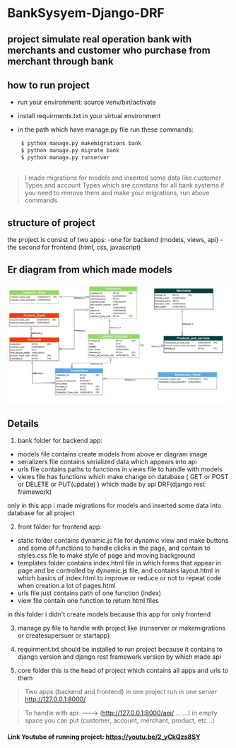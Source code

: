 # BankSysyem-Django-DRF

## project simulate real operation bank with merchants and customer who purchase from merchant through bank

## how to run project
- run your environment: source venv/bin/activate
- install requirments.txt in your virtual environment
- in the path which have manage.py file run these commands:
   
   ``` 
    $ python manage.py makemigrations bank
    $ python manage.py migrate bank
    $ python manage.py runserver
    
   ```
> I made migrations for models and inserted some data like customer Types and account Types which are constans for all bank systems
> if you need to remove them and make your migrations, run above commands
  
  
  
## structure of project
the project is consist of two apps:
-one for backend (models, views, api)
-the second for frontend (html, css, javascript)

## Er diagram from which made models
![ER diagram](Bank-account-system-er-diagram.jpg)


## Details

1. bank folder for backend app:
- models file contains create models from above er diagram image
- serializers file contains serialized data which appears into api
- urls file contains paths to functions in views file to handle with models
- views file has functions which make change on database ( GET or POST or DELETE or PUT(update) ) which made by api DRF(django rest framework)

only in this app i made migrations for models and inserted some data into database for all project 

2. front folder for frontend app:
- static folder contains dynamic.js file for dynamic view and make buttons and some of functions to handle clicks in the page, and contain to styles.css file to make style of page and moving background
- templates folder contains index.html file in which forms that appear in page and be controlled by dynamic.js file, and contains layout.html in which basics of index.html to improve or reduce or not to repeat code when creation a lot of pages.html
- urls file just contains path of one function (index)
- view file contain one function to return html files
   
in this folder i didn't create models because this app for only frontend

3. manage.py file to handle with project like (runserver or makemigrations or createsupersuer or startapp)

4. requirment.txt should be installed to run project because it contains to django version and django rest framework version by which made api

5. core folder this is the head of project which contains all apps and urls to them
 

> Two apps (backend and frontend) in one project run in one server http://127.0.0.1:8000/

> To handle with api: ---> (http://127.0.0.1:8000/api/........) in empty space you can put (customer, account, merchant, product, etc...)

#### Link Youtube of running project: https://youtu.be/2_yCkQzs8SY




